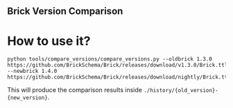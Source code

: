 ## Brick Version Comparison

# How to use it?

```
python tools/compare_versions/compare_versions.py --oldbrick 1.3.0 https://github.com/BrickSchema/Brick/releases/download/v1.3.0/Brick.ttl --newbrick 1.4.0 https://github.com/BrickSchema/Brick/releases/download/nightly/Brick.ttl
```

This will produce the comparison results inside `./history/{old_version}-{new_version}`.

